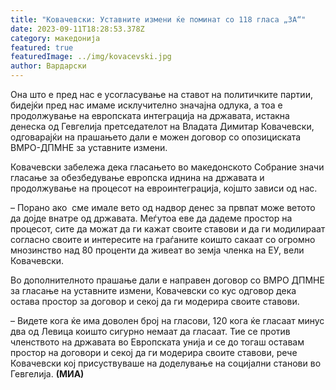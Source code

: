 ```yaml
---
title: "Ковачевски: Уставните измени ќе поминат со 118 гласа „ЗА“"
date: 2023-09-11T18:28:53.378Z
category: македонија
featured: true
featuredImage: ../img/kovacevski.jpg
author: Вардарски
---
```

<!--StartFragment-->

Она што е пред нас е усогласување на ставот на политичките партии, бидејќи пред нас имаме исклучително значајна одлука, а тоа е продолжување на европската интеграција на државата, истакна денеска од Гевгелија претседателот на Владата Димитар Ковачевски, одговарајќи на прашањето дали е можен договор со опозициската ВМРО-ДПМНЕ за уставните измени.

Ковачевски забележа дека гласањето во македонското Собрание значи гласање за обезбедување европска иднина на државата и продолжување на процесот на евроинтеграција, којшто зависи од нас.

– Порано ако  сме имале вето од надвор денес за првпат може ветото да дојде внатре од државата. Меѓутоа еве да дадеме простор на процесот, сите да можат да ги кажат своите ставови и да ги модилираат согласно своите и интересите на граѓаните коишто сакаат со огромно мнозинство над 80 проценти да живеат во земја членка на ЕУ, вели Ковачевски.

Во дополнителното прашање дали е направен договор со ВМРО ДПМНЕ за гласање на уставните измени, Ковачевски со кус одговор дека остава простор за договор и секој да ги модерира своите ставови.

– Видете кога ќе има доволен број на гласови, 120 кога ќе гласаат минус два од Левица коишто сигурно немаат да гласаат. Тие се против членството на државата во Европската унија и се до тогаш оставам простор на договори и секој да ги модерира своите ставови, рече Ковачевски кој присуствуваше на доделување на социјални станови во Гевгелија. **(МИА)**

<!--EndFragment-->
